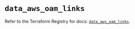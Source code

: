 # `data_aws_oam_links`

Refer to the Terraform Registry for docs: [`data_aws_oam_links`](https://registry.terraform.io/providers/hashicorp/aws/6.0.0/docs/data-sources/oam_links).
